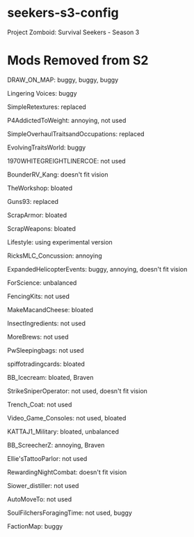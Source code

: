# seekers-s3-config
Project Zomboid: Survival Seekers - Season 3

# Mods Removed from S2
DRAW_ON_MAP: buggy, buggy, buggy

Lingering Voices: buggy

SimpleRetextures: replaced

P4AddictedToWeight: annoying, not used

SimpleOverhaulTraitsandOccupations: replaced

EvolvingTraitsWorld: buggy

1970WHITEGREIGHTLINERCOE: not used

BounderRV_Kang: doesn't fit vision

TheWorkshop: bloated

Guns93: replaced

ScrapArmor: bloated

ScrapWeapons: bloated

Lifestyle: using experimental version

RicksMLC_Concussion: annoying

ExpandedHelicopterEvents: buggy, annoying, doesn't fit vision

ForScience: unbalanced

FencingKits: not used

MakeMacandCheese: bloated

InsectIngredients: not used

MoreBrews: not used

PwSleepingbags: not used

spiffotradingcards: bloated

BB_Icecream: bloated, Braven

StrikeSniperOperator: not used, doesn't fit vision

Trench_Coat: not used

Video_Game_Consoles: not used, bloated

KATTAJ1_Military: bloated, unbalanced

BB_ScreecherZ: annoying, Braven

Ellie'sTattooParlor: not used

RewardingNightCombat: doesn't fit vision

Siower_distiller: not used

AutoMoveTo: not used

SoulFilchersForagingTime: not used, buggy

FactionMap: buggy
